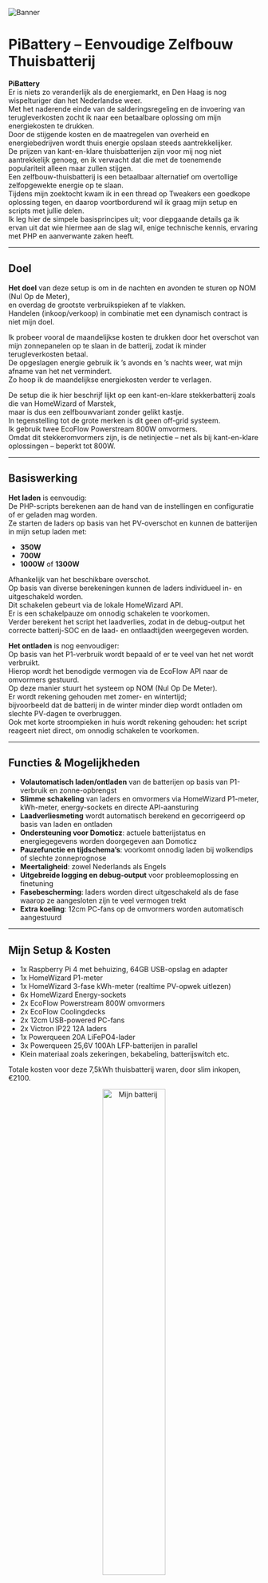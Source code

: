 ![Banner](https://github.com/user-attachments/assets/143c1ac7-f58b-4016-88dd-2aac3e8cd6f2)

# PiBattery – Eenvoudige Zelfbouw Thuisbatterij

**PiBattery**  
Er is niets zo veranderlijk als de energiemarkt, en Den Haag is nog wispelturiger dan het Nederlandse weer.  
Met het naderende einde van de salderingsregeling en de invoering van terugleverkosten zocht ik naar een betaalbare oplossing om mijn energiekosten te drukken.  
Door de stijgende kosten en de maatregelen van overheid en energiebedrijven wordt thuis energie opslaan steeds aantrekkelijker.  
De prijzen van kant-en-klare thuisbatterijen zijn voor mij nog niet aantrekkelijk genoeg, en ik verwacht dat die met de toenemende populariteit alleen maar zullen stijgen.  
Een zelfbouw-thuisbatterij is een betaalbaar alternatief om overtollige zelfopgewekte energie op te slaan.  
Tijdens mijn zoektocht kwam ik in een thread op Tweakers een goedkope oplossing tegen, en daarop voortbordurend wil ik graag mijn setup en scripts met jullie delen.  
Ik leg hier de simpele basisprincipes uit; voor diepgaande details ga ik ervan uit dat wie hiermee aan de slag wil, enige technische kennis, ervaring met PHP en aanverwante zaken heeft.  

---

## Doel

**Het doel** van deze setup is om in de nachten en avonden te sturen op NOM (Nul Op de Meter),  
en overdag de grootste verbruikspieken af te vlakken.  
Handelen (inkoop/verkoop) in combinatie met een dynamisch contract is niet mijn doel.  

Ik probeer vooral de maandelijkse kosten te drukken door het overschot van mijn zonnepanelen op te slaan in de batterij, zodat ik minder terugleverkosten betaal.  
De opgeslagen energie gebruik ik ’s avonds en ’s nachts weer, wat mijn afname van het net vermindert.  
Zo hoop ik de maandelijkse energiekosten verder te verlagen.

De setup die ik hier beschrijf lijkt op een kant-en-klare stekkerbatterij zoals die van HomeWizard of Marstek,  
maar is dus een zelfbouwvariant zonder gelikt kastje.  
In tegenstelling tot de grote merken is dit geen off-grid systeem.  
Ik gebruik twee EcoFlow Powerstream 800W omvormers.  
Omdat dit stekkeromvormers zijn, is de netinjectie – net als bij kant-en-klare oplossingen – beperkt tot 800W.

---

## Basiswerking

**Het laden** is eenvoudig:  
De PHP-scripts berekenen aan de hand van de instellingen en configuratie of er geladen mag worden.  
Ze starten de laders op basis van het PV-overschot en kunnen de batterijen in mijn setup laden met:
- **350W**
- **700W**
- **1000W** of **1300W**

Afhankelijk van het beschikbare overschot.  
Op basis van diverse berekeningen kunnen de laders individueel in- en uitgeschakeld worden.  
Dit schakelen gebeurt via de lokale HomeWizard API.  
Er is een schakelpauze om onnodig schakelen te voorkomen.  
Verder berekent het script het laadverlies, zodat in de debug-output het correcte batterij-SOC en de laad- en ontlaadtijden weergegeven worden.

**Het ontladen** is nog eenvoudiger:  
Op basis van het P1-verbruik wordt bepaald of er te veel van het net wordt verbruikt.  
Hierop wordt het benodigde vermogen via de EcoFlow API naar de omvormers gestuurd.  
Op deze manier stuurt het systeem op NOM (Nul Op De Meter).  
Er wordt rekening gehouden met zomer- en wintertijd;  
bijvoorbeeld dat de batterij in de winter minder diep wordt ontladen om slechte PV-dagen te overbruggen.  
Ook met korte stroompieken in huis wordt rekening gehouden: het script reageert niet direct, om onnodig schakelen te voorkomen.

---

## Functies & Mogelijkheden

- **Volautomatisch laden/ontladen** van de batterijen op basis van P1-verbruik en zonne-opbrengst
- **Slimme schakeling** van laders en omvormers via HomeWizard P1-meter, kWh-meter, energy-sockets en directe API-aansturing
- **Laadverliesmeting** wordt automatisch berekend en gecorrigeerd op basis van laden en ontladen
- **Ondersteuning voor Domoticz**: actuele batterijstatus en energiegegevens worden doorgegeven aan Domoticz
- **Pauzefunctie en tijdschema’s**: voorkomt onnodig laden bij wolkendips of slechte zonneprognose
- **Meertaligheid**: zowel Nederlands als Engels
- **Uitgebreide logging en debug-output** voor probleemoplossing en finetuning
- **Fasebescherming**: laders worden direct uitgeschakeld als de fase waarop ze aangesloten zijn te veel vermogen trekt
- **Extra koeling**: 12cm PC-fans op de omvormers worden automatisch aangestuurd

---

## Mijn Setup & Kosten

- 1x Raspberry Pi 4 met behuizing, 64GB USB-opslag en adapter
- 1x HomeWizard P1-meter
- 1x HomeWizard 3-fase kWh-meter (realtime PV-opwek uitlezen)
- 6x HomeWizard Energy-sockets
- 2x EcoFlow Powerstream 800W omvormers
- 2x EcoFlow Coolingdecks
- 2x 12cm USB-powered PC-fans
- 2x Victron IP22 12A laders
- 1x Powerqueen 20A LiFePO4-lader
- 3x Powerqueen 25,6V 100Ah LFP-batterijen in parallel
- Klein materiaal zoals zekeringen, bekabeling, batterijswitch etc.

Totale kosten voor deze 7,5kWh thuisbatterij waren, door slim inkopen, €2100.

<p align="center">
<img src="images/setup.jpg" alt="Mijn batterij" width="50%">
</p>

---

## Installatie

**De installatie** wordt hier niet tot in detail besproken;  
ik ga ervan uit dat de gebruiker enige technische kennis heeft.  
Samengevat:

1. **Raspberry Pi** (of andere Linux SBC/VM)
2. **PHP 8.x** geïnstalleerd
3. **piBattery.php** wordt elke X seconden via cron uitgevoerd
4. **HomeWizard** API-aansturing voor P1-meter, kWh-meter & energy-sockets staat aan  
5. **EcoFlow API** is opengesteld via het EcoFlow IoT Developer Platform  
6. (Optioneel) **Domoticz** voor het doorsturen en loggen van alle data  
7. **Elektrisch** deel vereist kennis; vertrouw je het niet, laat dit door een expert uitvoeren
8. De batterijen zijn parallel aangesloten en verbonden met de PV-ingang van de omvormers  
   De omvormers zijn met een stekker op een vrije groep aangesloten  
   De laders zijn parallel aangesloten op de batterijen

Hier vind je een handig linkje met een uitgebreide uitleg:  
https://ehoco.nl/eenvoudige-thuisbatterij-zelf-maken/

---

## Bestands- en Mappenstructuur

```
pibatteryTest/
│
├─ pibattery.php                # Hoofdscript voor automatisering en logica
├─ bootstrap/
│   └─ bootstrap.php            # Opstartlogica en initialisatie
├─ config/
│   └─ config.php               # Instellingen (hardware, batterijen, API’s, e.d.)
├─ data/
│   ├─ timeStamp.json           # Tijdsregistratie laatste runs
│   └─ variables.json           # Alle variabelen en tijdelijke data
├─ includes/
│   ├─ ecoflow_api_class.php    # API-integratie voor EcoFlow apparaten
│   ├─ functions.php            # Algemene functies (helpers, berekeningen)
│   ├─ helpers.php              # Diverse hulpjes en utilities
│   └─ variables.php            # Variabelen en dynamische waarden
├─ lang/
│   ├─ langNL.php               # Nederlandse taal
│   └─ langEN.php               # Engelse taal
└─ scripts/
    ├─ baseload.php             # Baseload (basisvermogen) sturing
    ├─ charge.php               # Laadlogica en batterijbeheer
    └─ domoticz.php             # Koppeling met Domoticz
```

---

## Configuratie

Alle belangrijke instellingen vind je in `config/config.php`.  
Hier stel je onder andere in:
- IP-adressen en API-keys voor HomeWizard/EcoFlow
- Batterijcapaciteit, type en spanning
- Laad-/ontlaadregimes (dag/nacht)
- Pauzetijden, hysterese en drempelwaarden
- Optionele Domoticz-koppelingen (met IDX-nummers)

---

## Domoticz-integratie (optioneel)

Wil je actuele waarden in Domoticz zien?  
Vul dan je Domoticz-IP en de juiste IDX-nummers in voor de gewenste dummy devices in de configuratie.  
Het script `scripts/domoticz.php` zorgt voor automatische updates van je batterij- en energiestatus in Domoticz.

---

## Bijdragen & Licentie

Dit project is open source en bedoeld om samen te verbeteren.  
Pull requests, feedback en suggesties zijn welkom.

---

## Grote dank

Mijn dank voor dit project gaat uit naar:
- Thijsmans voor het beschikbaar stellen van de EcoFlow API-aansturing
- ehoco.nl voor de inspiratie voor dit project
- salipander voor het starten van het topic “Eenvoudige thuisaccu samenstellen” op Tweakers
- En allen die ik vergeten ben ;-)

---

## Handige linkjes

Om je op weg te helpen en inspiratie op te doen, hier enkele handige links waar ik mijn project op gebaseerd heb:  
- Tweakers: [Eenvoudige thuisaccu samenstellen](https://gathering.tweakers.net/forum/list_messages/2253584/0)
- ehoco.nl: [Een eenvoudige thuisbatterij zelf maken](https://ehoco.nl/eenvoudige-thuisbatterij-zelf-maken/)

---

**Veel plezier met mijn PiBattery-bijdrage!**